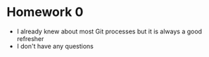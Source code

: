 # Homework 0
- I already knew about most Git processes but it is always a good refresher
- I don't have any questions
